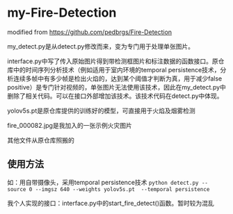 # my-Fire-Detection
modified from https://github.com/pedbrgs/Fire-Detection

my_detect.py是从detect.py修改而来，变为专门用于处理单张图片。

interface.py中写了传入原始图片得到带检测框图片和标注数据的函数接口。原仓库中的时间序列分析技术（例如适用于室内环境的temporal persistence技术，分析连续多帧中有多少帧是检出火焰的，达到某个阈值才判断为真，用于减少false positive）是专门针对视频的，单张图片无法使用该技术，因此在my_detect.py中删除了相关代码。可以在接口外部增加该技术。该技术代码在detect.py中体现。

yolov5s.pt是原仓库提供的训练好的模型，可直接用于火焰及烟雾检测

fire_000082.jpg是我加入的一张示例火灾图片

其他文件从原仓库照搬的

## 使用方法
如：用自带摄像头，采用temporal persistence技术
```python detect.py --source 0 --imgsz 640 --weights yolov5s.pt  --temporal persistence```

我个人实现的接口：interface.py中的start_fire_detect()函数。暂时较为混乱
